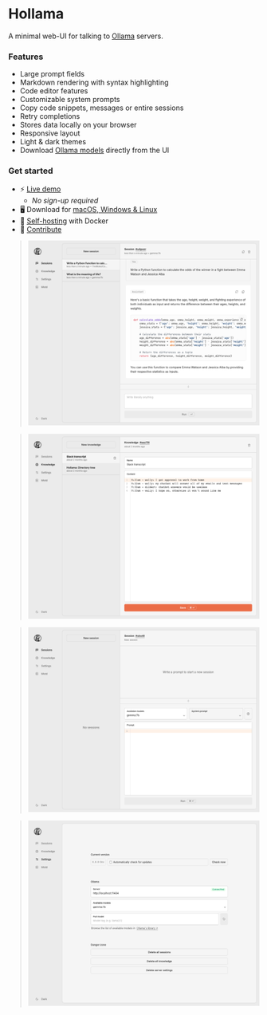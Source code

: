# Hollama

A minimal web-UI for talking to [Ollama](https://github.com/jmorganca/ollama/) servers.

### Features

- Large prompt fields
- Markdown rendering with syntax highlighting
- Code editor features
- Customizable system prompts
- Copy code snippets, messages or entire sessions
- Retry completions
- Stores data locally on your browser
- Responsive layout
- Light & dark themes
- Download [Ollama models](https://ollama.ai/models) directly from the UI

### Get started

- ⚡️ [Live demo](https://hollama.fernando.is)
  - _No sign-up required_
- 🖥️ Download for [macOS, Windows & Linux](https://github.com/fmaclen/hollama/releases)
- 🐳 [Self-hosting](SELF_HOSTING.md) with Docker
- 🐞 [Contribute](CONTRIBUTING.md)

> ![session](tests/docs.test.ts-snapshots/session.png)

> ![knowledge](tests/docs.test.ts-snapshots/knowledge.png)

> ![session-new](tests/docs.test.ts-snapshots/session-new.png)

> ![settings](tests/docs.test.ts-snapshots/settings.png)
